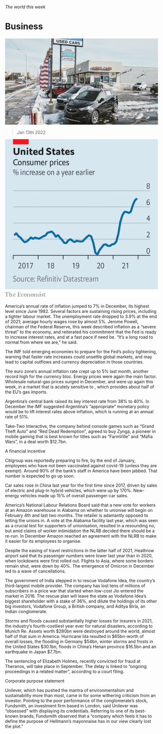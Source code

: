 ###### The world this week

# Business 

#####  

![image](images/20220115_wwp502.jpg) 

> Jan 13th 2022 

![image](images/20220115_WWC405.png) 


America’s annual rate of  inflation jumped to 7% in December, its highest level since June 1982. Several factors are sustaining rising prices, including a tighter labour market. The unemployment rate dropped to 3.9% at the end of 2021; average hourly wages rose by almost 5%. Jerome Powell, chairman of the Federal Reserve, this week described inflation as a “severe threat” to the economy, and reiterated his commitment that the Fed is ready to increase interest rates, and at a fast pace if need be. “It’s a long road to normal from where we are,” he said.

The IMF told emerging economies to prepare for the Fed’s policy tightening, warning that faster rate increases could unsettle global markets, and may lead to capital outflows and currency depreciation in those countries.


The euro zone’s annual inflation rate crept up to 5% last month, another record high for the currency bloc. Energy prices were again the main factor. Wholesale natural-gas prices surged in December, and were up again this week, in a market that is acutely sensitive to , which provides about half of the EU’s gas imports.

Argentina’s central bank raised its key interest rate from 38% to 40%. In December the IMF suggested Argentina’s “appropriate” monetary policy would be to lift interest rates above inflation, which is running at an annual rate of 51%.

Take-Two Interactive, the company behind console games such as “Grand Theft Auto” and “Red Dead Redemption”, agreed to buy Zynga, a pioneer in mobile gaming that is best known for titles such as “FarmVille” and “Mafia Wars”, in a deal worth $12.7bn.

A financial incentive

Citigroup was reportedly preparing to fire, by the end of January, employees who have not been vaccinated against covid-19 (unless they are exempt). Around 90% of the bank’s staff in America have been jabbed. That number is expected to go up soon.

Car sales rose in China last year for the first time since 2017, driven by sales of electric and plug-in hybrid vehicles, which were up by 170%. New-energy vehicles made up 15% of overall passenger-car sales.

America’s National Labour Relations Board said that a new vote for workers at an Amazon warehouse in Alabama on whether to unionise will begin on February 4th and last two months. The retailer is adamantly opposed to letting the unions in. A vote at the Alabama facility last year, which was seen as a crucial test for supporters of unionisation, resulted in a resounding no, but amid claims of worker intimidation the NLRB decided there should be a re-run. In December Amazon reached an agreement with the NLRB to make it easier for its employees to organise.

Despite the easing of travel restrictions in the latter half of 2021, Heathrow airport said that its passenger numbers were lower last year than in 2020, when lockdowns were first rolled out. Flights to Asia, where some borders remain shut, were down by 40%. The emergence of Omicron in December led to a wave of cancellations.

The government of India stepped in to rescue Vodafone Idea, the country’s third-largest mobile provider. The company has lost tens of millions of subscribers in a price war that started when low-cost Jio entered the market in 2016. The rescue plan will leave the state as Vodafone Idea’s biggest shareholder with a stake of 36%, and dilute the holdings of its other big investors, Vodafone Group, a British company, and Aditya Birla, an Indian conglomerate.

Storms and floods caused substantially higher losses for insurers in 2021, the industry’s fourth-costliest year ever for natural disasters, according to Munich Re. Assets worth $280bn were destroyed around the world, almost half of that sum in America. Hurricane Ida resulted in $65bn-worth of overall losses, the flooding in Germany $54bn, winter storms and frosts in the United States $30.1bn, floods in China’s Henan province $16.5bn and an earthquake in Japan $7.7bn.

The sentencing of Elizabeth Holmes, recently convicted for fraud at Theranos, will take place in September. The delay is linked to “ongoing proceedings in a related matter”, according to a court filing.

Corporate purpose statement

Unilever, which has pushed the mantra of environmentalism and sustainability more than most, came in for some withering criticism from an investor. Pointing to the poor performance of the conglomerate’s stock, Fundsmith, an investment firm based in London, said Unilever was “obsessed” with displaying its credentials. Referring to one of its best-known brands, Fundsmith observed that a “company which feels it has to define the purpose of Hellmann’s mayonnaise has in our view clearly lost the plot.”


